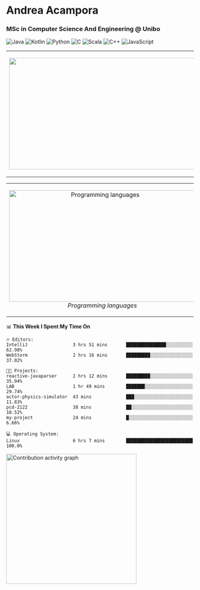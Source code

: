 # Andrea Acampora
### MSc in Computer Science And Engineering @ Unibo

![Java](https://img.shields.io/badge/Java-Good-Green)
![Kotlin](https://img.shields.io/badge/Kotlin-Intermediate-blue)
![Python](https://img.shields.io/badge/Python-Intermediate-blue)
![C](https://img.shields.io/badge/C-Intermediate-blue)
![Scala](https://img.shields.io/badge/Scala-Beginner-yellow)
![C++](https://img.shields.io/badge/C++-Beginner-yellow)
![JavaScript](https://img.shields.io/badge/JavaScript-Beginner-yellow)


<table>
  <tr>
    <td> 
    <p align="center">
    <img src="https://github-readme-stats.vercel.app/api?username=andrea-acampora&show_icons=true&theme=gruvbox&count_private=true" width="500px" height="300px">
    <br>
  </p> 
</td>
<td> 
  <p align="center">
<img src="https://github-readme-stats.vercel.app/api/wakatime?username=Arop&custom_title=Now%20coding%20in&theme=gruvbox&langs_count=5" width="500px" height="300px">
    <br>
  </p> 
</td>
</tr>
</table>

<table>
  <tr>
    <td> 
    <p align="center">
    <img alt="Programming languages" src="https://wakatime.com/share/@Arop/7b1d5c62-1d9f-4a3a-836c-c29297ecc0b1.svg" width="500" height="300">
    <br>
    <em> Programming languages </em>
  </p> 
</td>
<td> 
  <p align="center">
    <img alt="Real-time daily coding hours" src="https://wakatime.com/share/@Arop/c3fe2869-5ef5-4bc3-8960-99ffe2d5723f.svg?sanitaze=true" width="500" height="300">
    <br>
    <em> Real-time daily coding hours </em>
  </p> 
</td>
</tr>
</table>

<!--START_SECTION:waka-->
📊 **This Week I Spent My Time On** 

```text
🔥 Editors: 
IntelliJ                 3 hrs 51 mins       ███████████████░░░░░░░░░░   62.98% 
WebStorm                 2 hrs 16 mins       █████████░░░░░░░░░░░░░░░░   37.02%

🐱‍💻 Projects: 
reactive-javaparser      2 hrs 12 mins       █████████░░░░░░░░░░░░░░░░   35.94% 
LAB                      1 hr 49 mins        ███████░░░░░░░░░░░░░░░░░░   29.74% 
actor-physics-simulator  43 mins             ███░░░░░░░░░░░░░░░░░░░░░░   11.83% 
pcd-2122                 38 mins             ██░░░░░░░░░░░░░░░░░░░░░░░   10.52% 
my-project               24 mins             █░░░░░░░░░░░░░░░░░░░░░░░░   6.66%

💻 Operating System: 
Linux                    6 hrs 7 mins        █████████████████████████   100.0%

```


<!--END_SECTION:waka-->

<img alt="Contribution activity graph" src="https://andrea-acampora-activity-graph.herokuapp.com/graph?username=andrea-acampora&custom_title=Andrea%20Acampora%20Activity%20Graph&theme=one-dark&hide_border=true" height="350px">
